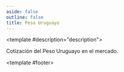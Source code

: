 ```yaml
---
aside: false
outline: false
title: Peso Uruguayo
---
```


<script setup>
import { setRegionForSidebar } from '../../.vitepress/sidebar/sidebar.utils.js'

const spec = setRegionForSidebar('ar')
</script>

<OAOperation :spec="spec" operationId="get-cotizacion-uyu" :hide-branding="false">

<template #description="description">

Cotización del Peso Uruguayo en el mercado.

</template>

<template #footer>

<!--@include: ./parts/get-cotizacion-uyu-footer.md -->

</template>

</OAOperation>
